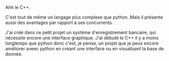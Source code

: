 Ahh le C++.

C'est tout de même un langage plus complexe que python.
Mais il présente aussi des avantages par rapport à ses concurrents. 

J'ai créé dans ce petit projet un système d'enregistrement bancaire, qui nécessite encore une interface graphique.
J'ai débuté le C++ il y a moins longtemps que python donc c'est, je pense, un projet que je peux encore améliorer aveec python en créant une interface ou en visualisant la base de donnée. 
